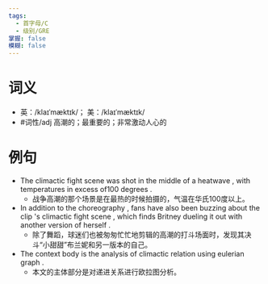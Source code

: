 ```yaml
---
tags:
  - 首字母/C
  - 级别/GRE
掌握: false
模糊: false
---
```

# 词义
- 英：/klaɪˈmæktɪk/； 美：/klaɪˈmæktɪk/
- #词性/adj  高潮的；最重要的；非常激动人心的
# 例句
- The climactic fight scene was shot in the middle of a heatwave , with temperatures in excess of100 degrees .
	- 战争高潮的那个场景是在最热的时候拍摄的，气温在华氏100度以上。
- In addition to the choreography , fans have also been buzzing about the clip 's climactic fight scene , which finds Britney dueling it out with another version of herself .
	- 除了舞蹈，球迷们也被匆匆忙忙地剪辑的高潮的打斗场面时，发现其决斗“小甜甜”布兰妮和另一版本的自己。
- The context body is the analysis of climactic relation using eulerian graph .
	- 本文的主体部分是对递进关系进行欧拉图分析。
